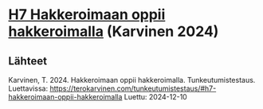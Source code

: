 # [H7 Hakkeroimaan oppii hakkeroimalla](https://terokarvinen.com/tunkeutumistestaus/#h7-hakkeroimaan-oppii-hakkeroimalla) (Karvinen 2024)

## Lähteet

Karvinen, T. 2024. Hakkeroimaan oppii hakkeroimalla. Tunkeutumistestaus. Luettavissa: https://terokarvinen.com/tunkeutumistestaus/#h7-hakkeroimaan-oppii-hakkeroimalla Luettu: 2024-12-10
